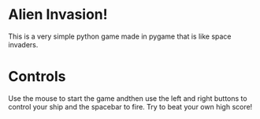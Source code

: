# Alien Invasion!

This is a very simple python game made in pygame that is like space invaders.

# Controls

Use the mouse to start the game andthen use the left and right buttons to control your ship and the spacebar to fire. Try to beat your own high score!